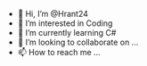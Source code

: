 - 👋 Hi, I’m @Hrant24
- 👀 I’m interested in Coding
- 🌱 I’m currently learning C#
- 💞️ I’m looking to collaborate on ...
- 📫 How to reach me ...

<!---
Hrant24/Hrant24 is a ✨ special ✨ repository because its `README.md` (this file) appears on your GitHub profile.
You can click the Preview link to take a look at your changes.
--->
